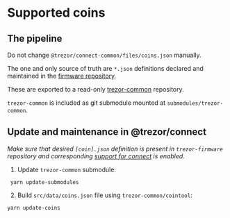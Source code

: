 # Supported coins

## The pipeline

Do not change `@trezor/connect-common/files/coins.json` manually.

The one and only source of truth are `*.json` definitions declared and maintained in the [firmware repository](https://github.com/trezor/trezor-firmware/tree/main/common/defs).

These are exported to a read-only [trezor-common](https://github.com/trezor/trezor-common) repository.

`trezor-common` is included as git submodule mounted at `submodules/trezor-common`.

## Update and maintenance in @trezor/connect

_Make sure that desired `[coin].json` definition is present in `trezor-firmware` repository *and* corresponding [support for connect](https://github.com/trezor/trezor-firmware/blob/4e005de02fbb9db11a304587ec1abe8aab80cdfd/common/defs/support.json#L3) is enabled._

1. Update `trezor-common` submodule:

```
 yarn update-submodules
```

2. Build `src/data/coins.json` file using `trezor-common/cointool`:

```
yarn update-coins
```
